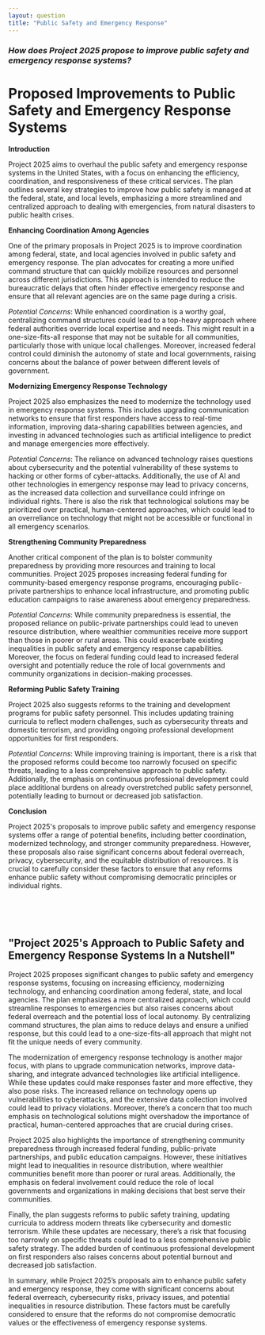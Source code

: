 ```yaml
---
layout: question
title: "Public Safety and Emergency Response"
---
```


### *How does Project 2025 propose to improve public safety and emergency response systems?*


# Proposed Improvements to Public Safety and Emergency Response Systems

**Introduction**

Project 2025 aims to overhaul the public safety and emergency response systems in the United States, with a focus on enhancing the efficiency, coordination, and responsiveness of these critical services. The plan outlines several key strategies to improve how public safety is managed at the federal, state, and local levels, emphasizing a more streamlined and centralized approach to dealing with emergencies, from natural disasters to public health crises.

**Enhancing Coordination Among Agencies**

One of the primary proposals in Project 2025 is to improve coordination among federal, state, and local agencies involved in public safety and emergency response. The plan advocates for creating a more unified command structure that can quickly mobilize resources and personnel across different jurisdictions. This approach is intended to reduce the bureaucratic delays that often hinder effective emergency response and ensure that all relevant agencies are on the same page during a crisis.

*Potential Concerns*: While enhanced coordination is a worthy goal, centralizing command structures could lead to a top-heavy approach where federal authorities override local expertise and needs. This might result in a one-size-fits-all response that may not be suitable for all communities, particularly those with unique local challenges. Moreover, increased federal control could diminish the autonomy of state and local governments, raising concerns about the balance of power between different levels of government.

**Modernizing Emergency Response Technology**

Project 2025 also emphasizes the need to modernize the technology used in emergency response systems. This includes upgrading communication networks to ensure that first responders have access to real-time information, improving data-sharing capabilities between agencies, and investing in advanced technologies such as artificial intelligence to predict and manage emergencies more effectively.

*Potential Concerns*: The reliance on advanced technology raises questions about cybersecurity and the potential vulnerability of these systems to hacking or other forms of cyber-attacks. Additionally, the use of AI and other technologies in emergency response may lead to privacy concerns, as the increased data collection and surveillance could infringe on individual rights. There is also the risk that technological solutions may be prioritized over practical, human-centered approaches, which could lead to an overreliance on technology that might not be accessible or functional in all emergency scenarios.

**Strengthening Community Preparedness**

Another critical component of the plan is to bolster community preparedness by providing more resources and training to local communities. Project 2025 proposes increasing federal funding for community-based emergency response programs, encouraging public-private partnerships to enhance local infrastructure, and promoting public education campaigns to raise awareness about emergency preparedness.

*Potential Concerns*: While community preparedness is essential, the proposed reliance on public-private partnerships could lead to uneven resource distribution, where wealthier communities receive more support than those in poorer or rural areas. This could exacerbate existing inequalities in public safety and emergency response capabilities. Moreover, the focus on federal funding could lead to increased federal oversight and potentially reduce the role of local governments and community organizations in decision-making processes.

**Reforming Public Safety Training**

Project 2025 also suggests reforms to the training and development programs for public safety personnel. This includes updating training curricula to reflect modern challenges, such as cybersecurity threats and domestic terrorism, and providing ongoing professional development opportunities for first responders.

*Potential Concerns*: While improving training is important, there is a risk that the proposed reforms could become too narrowly focused on specific threats, leading to a less comprehensive approach to public safety. Additionally, the emphasis on continuous professional development could place additional burdens on already overstretched public safety personnel, potentially leading to burnout or decreased job satisfaction.

**Conclusion**

Project 2025's proposals to improve public safety and emergency response systems offer a range of potential benefits, including better coordination, modernized technology, and stronger community preparedness. However, these proposals also raise significant concerns about federal overreach, privacy, cybersecurity, and the equitable distribution of resources. It is crucial to carefully consider these factors to ensure that any reforms enhance public safety without compromising democratic principles or individual rights.

<br><br><br>

## <span id="nutshell">"Project 2025's Approach to Public Safety and Emergency Response Systems In a Nutshell</span>"

Project 2025 proposes significant changes to public safety and emergency response systems, focusing on increasing efficiency, modernizing technology, and enhancing coordination among federal, state, and local agencies. The plan emphasizes a more centralized approach, which could streamline responses to emergencies but also raises concerns about federal overreach and the potential loss of local autonomy. By centralizing command structures, the plan aims to reduce delays and ensure a unified response, but this could lead to a one-size-fits-all approach that might not fit the unique needs of every community.

The modernization of emergency response technology is another major focus, with plans to upgrade communication networks, improve data-sharing, and integrate advanced technologies like artificial intelligence. While these updates could make responses faster and more effective, they also pose risks. The increased reliance on technology opens up vulnerabilities to cyberattacks, and the extensive data collection involved could lead to privacy violations. Moreover, there’s a concern that too much emphasis on technological solutions might overshadow the importance of practical, human-centered approaches that are crucial during crises.

Project 2025 also highlights the importance of strengthening community preparedness through increased federal funding, public-private partnerships, and public education campaigns. However, these initiatives might lead to inequalities in resource distribution, where wealthier communities benefit more than poorer or rural areas. Additionally, the emphasis on federal involvement could reduce the role of local governments and organizations in making decisions that best serve their communities.

Finally, the plan suggests reforms to public safety training, updating curricula to address modern threats like cybersecurity and domestic terrorism. While these updates are necessary, there’s a risk that focusing too narrowly on specific threats could lead to a less comprehensive public safety strategy. The added burden of continuous professional development on first responders also raises concerns about potential burnout and decreased job satisfaction.

In summary, while Project 2025’s proposals aim to enhance public safety and emergency response, they come with significant concerns about federal overreach, cybersecurity risks, privacy issues, and potential inequalities in resource distribution. These factors must be carefully considered to ensure that the reforms do not compromise democratic values or the effectiveness of emergency response systems.

